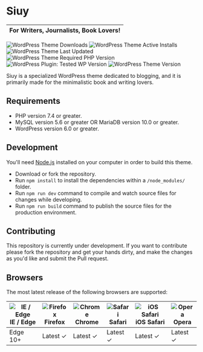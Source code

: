 # Siuy
| For Writers, Journalists, Book Lovers! |
| --- |

![WordPress Theme Downloads](https://img.shields.io/wordpress/theme/dm/siuy)
![WordPress Theme Active Installs](https://img.shields.io/wordpress/theme/installs/siuy)
![WordPress Theme Last Updated](https://img.shields.io/wordpress/theme/last-updated/siuy)
![WordPress Theme Required PHP Version](https://img.shields.io/wordpress/theme/required-php/siuy)
![WordPress Plugin: Tested WP Version](https://img.shields.io/wordpress/plugin/tested/siuy)
![WordPress Theme Version](https://img.shields.io/wordpress/theme/v/siuy)

Siuy is a specialized WordPress theme dedicated to blogging, and it is primarily made for the minimalistic book and writing lovers.

## Requirements

* PHP version 7.4 or greater.
* MySQL version 5.6 or greater OR MariaDB version 10.0 or greater.
* WordPress version 6.0 or greater.

## Development

You'll need [Node.js](https://nodejs.org/) installed on your computer in order to build this theme.

* Download or fork the repository.
* Run `npm install` to install the dependencies within a `/node_modules/` folder.
* Run `npm run dev` command to compile and watch source files for changes while developing.
* Run `npm run build` command to publish the source files for the production environment.

## Contributing

This repository is currently under development. If you want to contribute please fork the repository and get your hands dirty, and make the changes as you'd like and submit the Pull request.

## Browsers

The most latest release of the following browsers are supported:

| ![IE / Edge](https://raw.githubusercontent.com/alrra/browser-logos/master/src/edge/edge_24x24.png)<br/>IE / Edge | ![Firefox](https://raw.githubusercontent.com/alrra/browser-logos/master/src/firefox/firefox_24x24.png)<br/>Firefox | ![Chrome](https://raw.githubusercontent.com/alrra/browser-logos/master/src/chrome/chrome_24x24.png)<br/>Chrome | ![Safari](https://raw.githubusercontent.com/alrra/browser-logos/master/src/safari/safari_24x24.png)<br/>Safari | ![iOS Safari](https://raw.githubusercontent.com/alrra/browser-logos/master/src/safari-ios/safari-ios_24x24.png)<br/>iOS Safari | ![Opera](https://raw.githubusercontent.com/alrra/browser-logos/master/src/opera/opera_24x24.png)<br/>Opera |
| --------- | --------- | --------- | --------- | --------- | --------- |
| Edge 10+| Latest ✓| Latest ✓| Latest ✓| Latest ✓| Latest ✓
